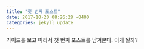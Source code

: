 ```yaml
---
title: "첫 번째 포스트"
date: 2017-10-20 08:26:28 -0400
categories: jekyll update
---
```


가이드를 보고 따라서 첫 번째 포스트를 남겨본다.
이게 될까?
